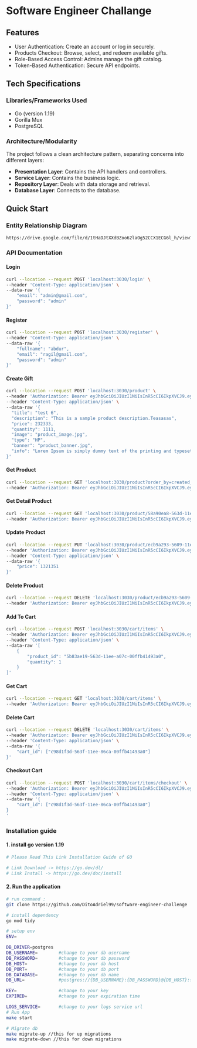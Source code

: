 # Software Engineer Challange

## Features
- User Authentication: Create an account or log in securely.
- Products Checkout: Browse, select, and redeem available gifts.
- Role-Based Access Control: Admins manage the gift catalog.
- Token-Based Authentication: Secure API endpoints.
## Tech Specifications

### Libraries/Frameworks Used

- Go (version 1.19)
- Gorilla Mux
- PostgreSQL

### Architecture/Modularity

The project follows a clean architecture pattern, separating concerns into different layers:

- **Presentation Layer**: Contains the API handlers and controllers.
- **Service Layer**: Contains the business logic.
- **Repository Layer**: Deals with data storage and retrieval.
- **Database Layer**: Connects to the database.

## Quick Start
### Entity Relationship Diagram
```bash
https://drive.google.com/file/d/1tHaDJtXXdBZoo62laOg52CCX1ECG6l_h/view?usp=sharing
```
### API Documentation
#### Login
```bash
curl --location --request POST 'localhost:3030/login' \
--header 'Content-Type: application/json' \
--data-raw '{
    "email": "admin@gmail.com",
    "password": "admin"
}'
```
#### Register
```bash
curl --location --request POST 'localhost:3030/register' \
--header 'Content-Type: application/json' \
--data-raw '{
    "fullname": "abdur",
    "email": "ragil@gmail.com",
    "password": "admin"
}'
```
#### Create Gift
```bash
curl --location --request POST 'localhost:3030/product' \
--header 'Authorization: Bearer eyJhbGciOiJIUzI1NiIsInR5cCI6IkpXVCJ9.eyJ1c2VybmFtZSI6IkFkbWluIiwiZW1haWwiOiJhZG1pbkBnbWFpbC5jb20iLCJleHAiOjE2OTUwNjAzOTN9.pF1LWtqmM_KoUnePBVib-h0nLyvpr2qKQRlnEjV35cg' \
--header 'Content-Type: application/json' \
--data-raw '{
  "title": "test 6",
  "description": "This is a sample product description.Teasasas",
  "price": 232333,
  "quantity": 1111,
  "image": "product_image.jpg",
  "type": "HP",
  "banner": "product_banner.jpg",
  "info": "Lorem Ipsum is simply dummy text of the printing and typesetting industry. Lorem Ipsum has been the industry'\''s standard dummy text ever since the 1500s, when an unknown printer took a galley of type and scrambled it to make a type specimen book. It has survived not only five centuries, but also the leap into electronic typesetting, remaining essentially unchanged. It was popularised in the 1960s with the release of Letraset sheets containing Lorem Ipsum passages, and more recently with desktop publishing software like Aldus PageMaker including versions of Lorem Ipsum."
}'
```
#### Get Product
```bash
curl --location --request GET 'localhost:3030/product?order_by=created_at&order_type=asc' \
--header 'Authorization: Bearer eyJhbGciOiJIUzI1NiIsInR5cCI6IkpXVCJ9.eyJ1c2VybmFtZSI6IkFkbWluIiwiZW1haWwiOiJhZG1pbkBnbWFpbC5jb20iLCJleHAiOjE2OTUwNjAzOTN9.pF1LWtqmM_KoUnePBVib-h0nLyvpr2qKQRlnEjV35cg'
```
#### Get Detail Product
```bash
curl --location --request GET 'localhost:3030/product/58a90ea8-563d-11ee-a07c-00ffb41493a0' \
--header 'Authorization: Bearer eyJhbGciOiJIUzI1NiIsInR5cCI6IkpXVCJ9.eyJ1c2VybmFtZSI6IkFkbWluIiwiZW1haWwiOiJhZG1pbkBnbWFpbC5jb20iLCJleHAiOjE2OTUwNjAzOTN9.pF1LWtqmM_KoUnePBVib-h0nLyvpr2qKQRlnEjV35cg'
```
#### Update Product
```bash
curl --location --request PUT 'localhost:3030/product/ecb9a293-5609-11ee-a0aa-00ffb41493a0' \
--header 'Authorization: Bearer eyJhbGciOiJIUzI1NiIsInR5cCI6IkpXVCJ9.eyJ1c2VybmFtZSI6ImFiZHVyIiwiZW1haWwiOiJkaXRvYWRyaWVsQGdtYWlsLmNvbSIsImV4cCI6MTY5NTAzNjAwM30.aEKqb50s8thxaAr94vVgrwnYwjliGCsrdOInMAOfwOQ' \
--header 'Content-Type: application/json' \
--data-raw '{
    "price": 1321351
}'
```
#### Delete Product
```bash
curl --location --request DELETE 'localhost:3030/product/ecb9a293-5609-11ee-a0aa-00ffb41493a0' \
--header 'Authorization: Bearer eyJhbGciOiJIUzI1NiIsInR5cCI6IkpXVCJ9.eyJ1c2VybmFtZSI6ImFiZHVyIiwiZW1haWwiOiJkaXRvYWRyaWVsQGdtYWlsLmNvbSIsImV4cCI6MTY5NTAzNjAwM30.aEKqb50s8thxaAr94vVgrwnYwjliGCsrdOInMAOfwOQ'
```
#### Add To Cart
```bash
curl --location --request POST 'localhost:3030/cart/items' \
--header 'Authorization: Bearer eyJhbGciOiJIUzI1NiIsInR5cCI6IkpXVCJ9.eyJ1c2VybmFtZSI6IkFkbWluIiwiZW1haWwiOiJhZG1pbkBnbWFpbC5jb20iLCJleHAiOjE2OTUwNjAzOTN9.pF1LWtqmM_KoUnePBVib-h0nLyvpr2qKQRlnEjV35cg' \
--header 'Content-Type: application/json' \
--data-raw '[
    {
        "product_id": "5b83ae19-563d-11ee-a07c-00ffb41493a0",
        "quantity": 1
    }
]'
```
#### Get Cart
```bash
curl --location --request GET 'localhost:3030/cart/items' \
--header 'Authorization: Bearer eyJhbGciOiJIUzI1NiIsInR5cCI6IkpXVCJ9.eyJ1c2VybmFtZSI6IkFkbWluIiwiZW1haWwiOiJhZG1pbkBnbWFpbC5jb20iLCJleHAiOjE2OTUwNjAzOTN9.pF1LWtqmM_KoUnePBVib-h0nLyvpr2qKQRlnEjV35cg'
```
#### Delete Cart
```bash
curl --location --request DELETE 'localhost:3030/cart/items' \
--header 'Authorization: Bearer eyJhbGciOiJIUzI1NiIsInR5cCI6IkpXVCJ9.eyJ1c2VybmFtZSI6IkFkbWluIiwiZW1haWwiOiJhZG1pbkBnbWFpbC5jb20iLCJleHAiOjE2OTUwNjAzOTN9.pF1LWtqmM_KoUnePBVib-h0nLyvpr2qKQRlnEjV35cg' \
--header 'Content-Type: application/json' \
--data-raw '{
    "cart_id": ["c98d1f3d-563f-11ee-86ca-00ffb41493a0"]
}'
```
#### Checkout Cart
```bash
curl --location --request POST 'localhost:3030/cart/items/checkout' \
--header 'Authorization: Bearer eyJhbGciOiJIUzI1NiIsInR5cCI6IkpXVCJ9.eyJ1c2VybmFtZSI6IkFkbWluIiwiZW1haWwiOiJhZG1pbkBnbWFpbC5jb20iLCJleHAiOjE2OTUwNjAzOTN9.pF1LWtqmM_KoUnePBVib-h0nLyvpr2qKQRlnEjV35cg' \
--header 'Content-Type: application/json' \
--data-raw '{
    "cart_id": ["c98d1f3d-563f-11ee-86ca-00ffb41493a0"]
}
'
```
### Installation guide
#### 1. install go version 1.19
```bash
# Please Read This Link Installation Guide of GO

# Link Download -> https://go.dev/dl/
# Link Install -> https://go.dev/doc/install

```

#### 2. Run the application
```bash
# run command :
git clone https://github.com/DitoAdriel99/software-engineer-challenge

# install dependency
go mod tidy

# setup env
ENV=

DB_DRIVER=postgres
DB_USERNAME=        #change to your db username
DB_PASSWORD=        #change to your db password
DB_HOST=            #change to your db host
DB_PORT=            #change to your db port 
DB_DATABASE=        #change to your db name 
DB_URL=             #postgres://{DB_USERNAME}:{DB_PASSWORD}@{DB_HOST}:{DB_PORT}/{DB_DATABASE}?sslmode=disable

KEY=                #change to your key
EXPIRED=            #change to your expiration time

LOGS_SERVICE=       #change to your logs service url
# Run App
make start

# Migrate db
make migrate-up //this for up migrations
make migrate-down //this for down migrations
```